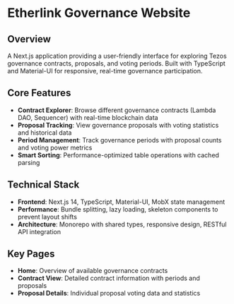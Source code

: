 # Etherlink Governance Website

## Overview
A Next.js application providing a user-friendly interface for exploring Tezos governance contracts, proposals, and voting periods. Built with TypeScript and Material-UI for responsive, real-time governance participation.

## Core Features
- **Contract Explorer**: Browse different governance contracts (Lambda DAO, Sequencer) with real-time blockchain data
- **Proposal Tracking**: View governance proposals with voting statistics and historical data
- **Period Management**: Track governance periods with proposal counts and voting power metrics
- **Smart Sorting**: Performance-optimized table operations with cached parsing

## Technical Stack
- **Frontend**: Next.js 14, TypeScript, Material-UI, MobX state management
- **Performance**: Bundle splitting, lazy loading, skeleton components to prevent layout shifts
- **Architecture**: Monorepo with shared types, responsive design, RESTful API integration

## Key Pages
- **Home**: Overview of available governance contracts
- **Contract View**: Detailed contract information with periods and proposals
- **Proposal Details**: Individual proposal voting data and statistics